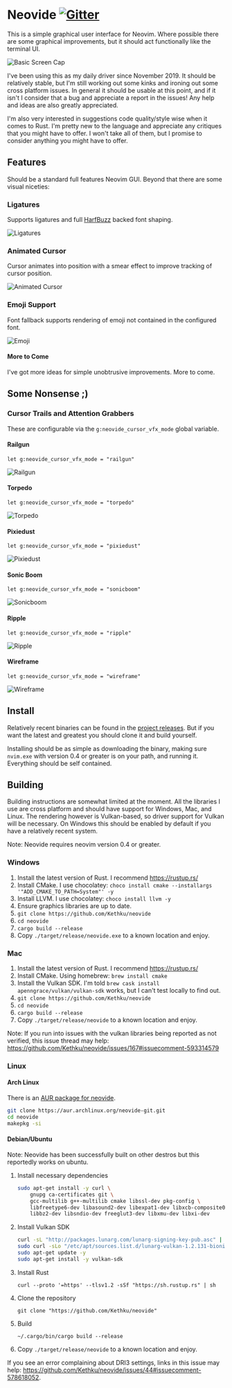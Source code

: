 # Neovide [![Gitter](https://badges.gitter.im/neovide/community.svg)](https://gitter.im/neovide/community?utm_source=badge&utm_medium=badge&utm_campaign=pr-badge)

This is a simple graphical user interface for Neovim. Where possible there are some graphical improvements, but it should act
functionally like the terminal UI.

![Basic Screen Cap](./assets/BasicScreenCap.png)

I've been using this as my daily driver since November 2019. It should be relatively stable, but I'm still working out some kinks
and ironing out some cross platform issues. In general it should be usable at this point, and if it isn't I consider that a bug and
appreciate a report in the issues! Any help and ideas are also greatly appreciated.

I'm also very interested in suggestions code quality/style wise when it comes to Rust. I'm pretty new to the language and appreciate
any critiques that you might have to offer. I won't take all of them, but I promise to consider anything you might have to offer.

## Features

Should be a standard full features Neovim GUI. Beyond that there are some visual niceties:

### Ligatures

Supports ligatures and full [HarfBuzz](https://www.freedesktop.org/wiki/Software/HarfBuzz/) backed font shaping.

![Ligatures](./assets/Ligatures.png)

### Animated Cursor

Cursor animates into position with a smear effect to improve tracking of cursor position.

![Animated Cursor](./assets/AnimatedCursor.gif)

### Emoji Support

Font fallback supports rendering of emoji not contained in the configured font.

![Emoji](./assets/Emoji.png)

#### More to Come

I've got more ideas for simple unobtrusive improvements. More to come.

## Some Nonsense ;)

### Cursor Trails and Attention Grabbers

These are configurable via the `g:neovide_cursor_vfx_mode` global variable.

#### Railgun

```
let g:neovide_cursor_vfx_mode = "railgun"
```

![Railgun](./assets/Railgun.gif)

#### Torpedo

```
let g:neovide_cursor_vfx_mode = "torpedo"
```

![Torpedo](./assets/Torpedo.gif)

#### Pixiedust

```
let g:neovide_cursor_vfx_mode = "pixiedust"
```

![Pixiedust](./assets/Pixiedust.gif)

#### Sonic Boom

```
let g:neovide_cursor_vfx_mode = "sonicboom"
```

![Sonicboom](./assets/Sonicboom.gif)

#### Ripple

```
let g:neovide_cursor_vfx_mode = "ripple"
```

![Ripple](./assets/Ripple.gif)

#### Wireframe

```
let g:neovide_cursor_vfx_mode = "wireframe"
```

![Wireframe](./assets/Wireframe.gif)


## Install

Relatively recent binaries can be found in the [project releases](https://github.com/Kethku/neovide/releases). But if you want the latest and greatest you should clone it and build yourself.

Installing should be as simple as downloading the binary, making sure `nvim.exe` with version 0.4 or greater is on your path, and running it. Everything should be self contained.

## Building

Building instructions are somewhat limited at the moment. All the libraries I use are cross platform and should have
support for Windows, Mac, and Linux. The rendering however is Vulkan-based, so driver support for Vulkan will be
necessary. On Windows this should be enabled by default if you have a relatively recent system.

Note: Neovide requires neovim version 0.4 or greater.

### Windows

1. Install the latest version of Rust. I recommend <https://rustup.rs/>
2. Install CMake. I use chocolatey: `choco install cmake --installargs '"ADD_CMAKE_TO_PATH=System"' -y`
3. Install LLVM. I use chocolatey: `choco install llvm -y`
4. Ensure graphics libraries are up to date.
5. `git clone https://github.com/Kethku/neovide`
6. `cd neovide`
7. `cargo build --release`
8. Copy `./target/release/neovide.exe` to a known location and enjoy.

### Mac

1. Install the latest version of Rust. I recommend <https://rustup.rs/>
2. Install CMake. Using homebrew: `brew install cmake`
3. Install the Vulkan SDK. I'm told `brew cask install apenngrace/vulkan/vulkan-sdk` works, but I can't test locally to find out.
4. `git clone https://github.com/Kethku/neovide`
5. `cd neovide`
6. `cargo build --release`
7. Copy `./target/release/neovide` to a known location and enjoy.

Note: If you run into issues with the vulkan libraries being reported as not verified, this issue thread may help: https://github.com/Kethku/neovide/issues/167#issuecomment-593314579

### Linux

#### Arch Linux

There is an [AUR package for neovide](https://aur.archlinux.org/packages/neovide-git/).

```sh
git clone https://aur.archlinux.org/neovide-git.git
cd neovide
makepkg -si
```

#### Debian/Ubuntu

Note: Neovide has been successfully built on other destros but this reportedly works on ubuntu.

1. Install necessary dependencies

    ```sh
    sudo apt-get install -y curl \
        gnupg ca-certificates git \
        gcc-multilib g++-multilib cmake libssl-dev pkg-config \
        libfreetype6-dev libasound2-dev libexpat1-dev libxcb-composite0-dev \
        libbz2-dev libsndio-dev freeglut3-dev libxmu-dev libxi-dev
    ```

2. Install Vulkan SDK

    ```sh
    curl -sL "http://packages.lunarg.com/lunarg-signing-key-pub.asc" | sudo apt-key add -
    sudo curl -sLo "/etc/apt/sources.list.d/lunarg-vulkan-1.2.131-bionic.list" "http://packages.lunarg.com/vulkan/1.2.131/lunarg-vulkan-1.2.131-bionic.list"
    sudo apt-get update -y
    sudo apt-get install -y vulkan-sdk
    ```

3. Install Rust

    `curl --proto '=https' --tlsv1.2 -sSf "https://sh.rustup.rs" | sh`

4. Clone the repository

    `git clone "https://github.com/Kethku/neovide"`

5. Build

    `~/.cargo/bin/cargo build --release`

6. Copy `./target/release/neovide` to a known location and enjoy.

If you see an error complaining about DRI3 settings, links in this issue may help:
<https://github.com/Kethku/neovide/issues/44#issuecomment-578618052>.
